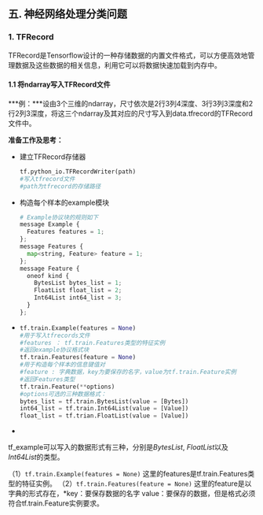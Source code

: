 ## 五. 神经网络处理分类问题

### 1. TFRecord

TFRecord是Tensorflow设计的一种存储数据的内置文件格式，可以方便高效地管理数据及这些数据的相关信息，利用它可以将数据快速加载到内存中。

#### 1.1 将ndarray写入TFRecord文件

***例：***设由3个三维的ndarray，尺寸依次是2行3列4深度、3行3列3深度和2行2列3深度，将这三个ndarray及其对应的尺寸写入到data.tfrecord的TFRecord文件中。

**准备工作及思考：**

* 建立TFRecord存储器

  ```python
  tf.python_io.TFRecordWriter(path)  
  #写入tfrecord文件
  #path为tfrecord的存储路径
  ```

* 构造每个样本的example模块

  ```python
  # Example协议块的规则如下
  message Example {
    Features features = 1;
  };
  message Features {
    map<string, Feature> feature = 1;
  };
  message Feature {
    oneof kind {
      BytesList bytes_list = 1;
      FloatList float_list = 2;
      Int64List int64_list = 3;
    }
  };
  ```



* ```python
  tf.train.Example(features = None)  
  #用于写入tfrecords文件
  #features ： tf.train.Features类型的特征实例
  #返回example协议格式块
  tf.train.Features(feature = None)
  #用于构造每个样本的信息键值对
  #feature : 字典数据，key为要保存的名字，value为tf.train.Feature实例
  #返回Features类型
  tf.train.Feature(**options) 
  #options可选的三种数据格式：
  bytes_list = tf.train.BytesList(value = [Bytes])
  int64_list = tf.train.Int64List(value = [Value])
  float_list = tf.trian.FloatList(value = [Value])
  ```

* 

tf_example可以写入的数据形式有三种，分别是*BytesList*, *FloatList*以及*Int64List*的类型。

（1）`tf.train.Example(features = None)` 这里的features是tf.train.Features类型的特征实例。
 （2）`tf.train.Features(feature = None)` 这里的feature是以字典的形式存在，*key：要保存数据的名字    value：要保存的数据，但是格式必须符合tf.train.Feature实例要求。